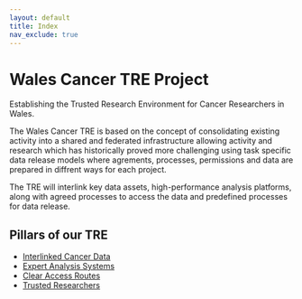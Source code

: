 ```yaml
---
layout: default
title: Index
nav_exclude: true
---
```


# Wales Cancer TRE Project

Establishing the Trusted Research Environment for Cancer Researchers in Wales.

The Wales Cancer TRE is based on the concept of consolidating existing activity into a shared and federated infrastructure allowing activity and research which has historically proved more challenging using task specific data release models where agrements, processes, permissions and data are prepared in diffrent ways for each project.

The TRE will interlink key data assets, high-performance analysis platforms, along with agreed processes to access the data and predefined processes for data release.

## Pillars of our TRE

- [Interlinked Cancer Data](data.html)
- [Expert Analysis Systems](systems.html)
- [Clear Access Routes](access.html)
- [Trusted Researchers](trust.html)
